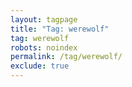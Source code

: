 ```yaml
---
layout: tagpage
title: "Tag: werewolf"
tag: werewolf
robots: noindex
permalink: /tag/werewolf/
exclude: true
---
```

